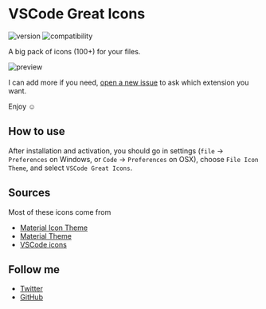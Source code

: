 # VSCode Great Icons

![version](https://img.shields.io/badge/version-1.0.9-brightgreen.svg?style=flat-square) ![compatibility](https://img.shields.io/badge/compatible-1.5.0+-brightgreen.svg?style=flat-square)

A big pack of icons (100+) for your files.

![preview](https://images.emmanuelbeziat.com/demo_vscode_-_Visual_Studio_Code-3e9in-cmnni.jpg)

I can add more if you need, [open a new issue](https://github.com/EmmanuelBeziat/vscode-great-icons/issues) to ask which extension you want.

Enjoy ☺

## How to use

After installation and activation, you should go in settings (`file` → `Preferences` on Windows, or `Code` → `Preferences` on OSX), choose `File Icon Theme`, and select `VSCode Great Icons`.

## Sources

Most of these icons come from
* [Material Icon Theme](https://github.com/PKief/vscode-extension-material-icon-theme)
* [Material Theme](https://github.com/equinusocio/material-theme)
* [VSCode icons](https://github.com/robertohuertasm/vscode-icons)

## Follow me

* [Twitter](https://twitter.com/EmmanuelBeziat)
* [GitHub](https://github.com/EmmanuelBEziat)